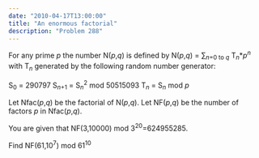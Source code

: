 ```yaml
---
date: "2010-04-17T13:00:00"
title: "An enormous factorial"
description: "Problem 288"
---
```


<p>
For any prime <var>p</var> the number N(<var>p</var>,<var>q</var>) is defined by
N(<var>p</var>,<var>q</var>) = ∑<sub><var>n</var>=0 to <var>q</var></sub> T<sub><var>n</var></sub>*<var>p</var><sup><var>n</var></sup> with T<sub><var>n</var></sub> generated by the following random number generator:</p>
<p>
S<sub>0</sub> = 290797
S<sub><var>n</var>+1</sub> = S<sub><var>n</var></sub><sup>2</sup> mod 50515093
T<sub><var>n</var></sub> = S<sub><var>n</var></sub> mod <var>p</var>
</p>
<p>
Let Nfac(<var>p</var>,<var>q</var>) be the factorial of N(<var>p</var>,<var>q</var>).
Let NF(<var>p</var>,<var>q</var>) be the number of factors <var>p</var> in Nfac(<var>p</var>,<var>q</var>).
</p>
<p>
You are given that NF(3,10000) mod 3<sup>20</sup>=624955285.
</p>
<p>
Find NF(61,10<sup>7</sup>) mod 61<sup>10</sup></p>

